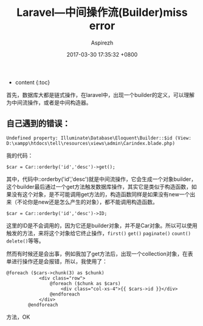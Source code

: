 ﻿---
layout: post
title:  "Laravel—中间操作流(Builder)miss error"
date:   2017-03-30 17:35:32 +0800
categories: Laravel—中间操作流
tags:  Laravel Builder 中间操作流
author: Aspirezh
---

* content
{:toc}

首先，数据库大都是链式操作，在laravel中，出现一个builder的定义，可以理解为中间流操作，或者是中间构造器。



## 自己遇到的错误：

```
Undefined property: Illuminate\Database\Eloquent\Builder::$id (View: D:\xampp\htdocs\tell\resources\views\admin\Carindex.blade.php)
```
我的代码：

```
$car = Car::orderby('id','desc')->get();

```
其中，代码中::orderby('id','desc')就是中间流操作，它会生成一个对象builder，这个builder最后通过一个get方法触发数据库操作，其实它是类似于构造函数，如果没有这个对象，是不可能调用get方法的，构造函数同样是如果没有new一个出来（不论你是new还是怎么产生的对象），都不能调用构造函数。

```
$car = Car::orderby('id','desc')->ID;

```
这里的ID是不会调用的，因为它还是builder对象，并不是Car对象。所以可以使用触发的方法，来将这个对象给它终止操作，`first()` `get()` `paginate()` `count()` `delete()`等等。

然而有时候还是会出事，例如我加了get方法后，出现一个collection对象，在表单进行操作还是会报错，所以，我使用了：

```
@foreach ($cars->chunk(3) as $chunk)
            <div class="row">
                @foreach ($chunk as $cars)
                    <div class="col-xs-4">{{ $cars->id }}</div>
                @endforeach
            </div>
        @endforeach
```
方法，OK